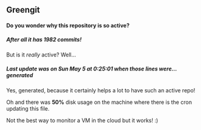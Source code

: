 ## Greengit

#### Do you wonder why this repository is so active?

##### After all it has 1982 commits!

But is it *really* active? Well...

##### Last update was on Sun May 5 at 0:25:01 when those lines were... generated

Yes, generated, because it certainly helps a lot to have such an active repo!

Oh and there was **50%** disk usage on the machine
where there is the cron updating this file.

Not the best way to monitor a VM in the cloud but it works! :)

